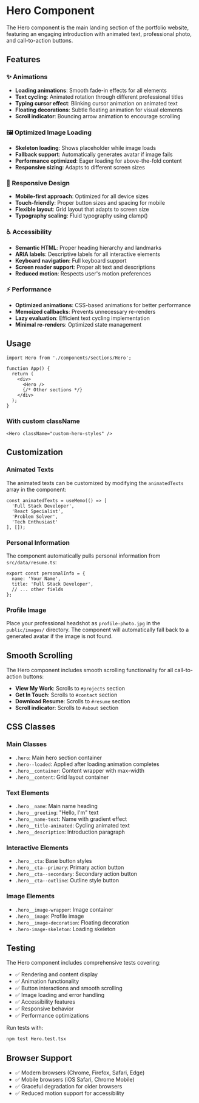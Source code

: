 # Hero Component

The Hero component is the main landing section of the portfolio website, featuring an engaging introduction with animated text, professional photo, and call-to-action buttons.

## Features

### ✨ Animations
- **Loading animations**: Smooth fade-in effects for all elements
- **Text cycling**: Animated rotation through different professional titles
- **Typing cursor effect**: Blinking cursor animation on animated text
- **Floating decorations**: Subtle floating animation for visual elements
- **Scroll indicator**: Bouncing arrow animation to encourage scrolling

### 🖼️ Optimized Image Loading
- **Skeleton loading**: Shows placeholder while image loads
- **Fallback support**: Automatically generates avatar if image fails
- **Performance optimized**: Eager loading for above-the-fold content
- **Responsive sizing**: Adapts to different screen sizes

### 📱 Responsive Design
- **Mobile-first approach**: Optimized for all device sizes
- **Touch-friendly**: Proper button sizes and spacing for mobile
- **Flexible layout**: Grid layout that adapts to screen size
- **Typography scaling**: Fluid typography using clamp()

### ♿ Accessibility
- **Semantic HTML**: Proper heading hierarchy and landmarks
- **ARIA labels**: Descriptive labels for all interactive elements
- **Keyboard navigation**: Full keyboard support
- **Screen reader support**: Proper alt text and descriptions
- **Reduced motion**: Respects user's motion preferences

### ⚡ Performance
- **Optimized animations**: CSS-based animations for better performance
- **Memoized callbacks**: Prevents unnecessary re-renders
- **Lazy evaluation**: Efficient text cycling implementation
- **Minimal re-renders**: Optimized state management

## Usage

```tsx
import Hero from './components/sections/Hero';

function App() {
  return (
    <div>
      <Hero />
      {/* Other sections */}
    </div>
  );
}
```

### With custom className

```tsx
<Hero className="custom-hero-styles" />
```

## Customization

### Animated Texts
The animated texts can be customized by modifying the `animatedTexts` array in the component:

```tsx
const animatedTexts = useMemo(() => [
  'Full Stack Developer',
  'React Specialist',
  'Problem Solver',
  'Tech Enthusiast'
], []);
```

### Personal Information
The component automatically pulls personal information from `src/data/resume.ts`:

```tsx
export const personalInfo = {
  name: 'Your Name',
  title: 'Full Stack Developer',
  // ... other fields
};
```

### Profile Image
Place your professional headshot as `profile-photo.jpg` in the `public/images/` directory. The component will automatically fall back to a generated avatar if the image is not found.

## Smooth Scrolling

The Hero component includes smooth scrolling functionality for all call-to-action buttons:

- **View My Work**: Scrolls to `#projects` section
- **Get In Touch**: Scrolls to `#contact` section  
- **Download Resume**: Scrolls to `#resume` section
- **Scroll indicator**: Scrolls to `#about` section

## CSS Classes

### Main Classes
- `.hero`: Main hero section container
- `.hero--loaded`: Applied after loading animation completes
- `.hero__container`: Content wrapper with max-width
- `.hero__content`: Grid layout container

### Text Elements
- `.hero__name`: Main name heading
- `.hero__greeting`: "Hello, I'm" text
- `.hero__name-text`: Name with gradient effect
- `.hero__title-animated`: Cycling animated text
- `.hero__description`: Introduction paragraph

### Interactive Elements
- `.hero__cta`: Base button styles
- `.hero__cta--primary`: Primary action button
- `.hero__cta--secondary`: Secondary action button
- `.hero__cta--outline`: Outline style button

### Image Elements
- `.hero__image-wrapper`: Image container
- `.hero__image`: Profile image
- `.hero__image-decoration`: Floating decoration
- `.hero-image-skeleton`: Loading skeleton

## Testing

The Hero component includes comprehensive tests covering:

- ✅ Rendering and content display
- ✅ Animation functionality
- ✅ Button interactions and smooth scrolling
- ✅ Image loading and error handling
- ✅ Accessibility features
- ✅ Responsive behavior
- ✅ Performance optimizations

Run tests with:
```bash
npm test Hero.test.tsx
```

## Browser Support

- ✅ Modern browsers (Chrome, Firefox, Safari, Edge)
- ✅ Mobile browsers (iOS Safari, Chrome Mobile)
- ✅ Graceful degradation for older browsers
- ✅ Reduced motion support for accessibility